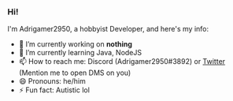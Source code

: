 ### Hi!

I'm Adrigamer2950, a hobbyist Developer, and here's my info:

- 🔭 I’m currently working on **nothing**
- 🌱 I’m currently learning Java, NodeJS
- 📫 How to reach me: Discord (Adrigamer2950#3892) or [Twitter](https://twitter.com/adrigamer2950) (Mention me to open DMS on you)
- 😄 Pronouns: he/him
- ⚡ Fun fact: Autistic lol
